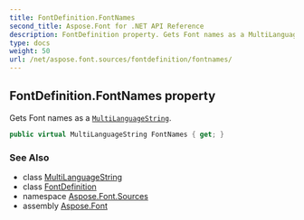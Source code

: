```yaml
---
title: FontDefinition.FontNames
second_title: Aspose.Font for .NET API Reference
description: FontDefinition property. Gets Font names as a MultiLanguageString
type: docs
weight: 50
url: /net/aspose.font.sources/fontdefinition/fontnames/
---
```

## FontDefinition.FontNames property

Gets Font names as a [`MultiLanguageString`](../../../aspose.font/multilanguagestring/).

```csharp
public virtual MultiLanguageString FontNames { get; }
```

### See Also

* class [MultiLanguageString](../../../aspose.font/multilanguagestring/)
* class [FontDefinition](../)
* namespace [Aspose.Font.Sources](../../../aspose.font.sources/)
* assembly [Aspose.Font](../../../)



